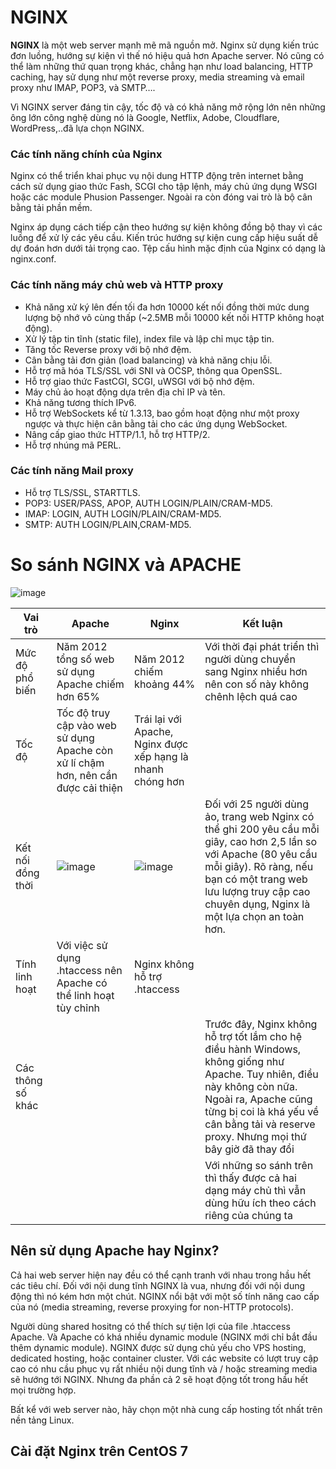 # NGINX
**NGINX** là một web server mạnh mẽ mã nguồn mở. Nginx sử dụng kiến trúc đơn luồng, hướng sự kiện vì thế nó hiệu quả hơn Apache server. Nó cũng có thể làm những thứ quan trọng khác, chẳng hạn như load balancing, HTTP caching, hay sử dụng như một reverse proxy, media streaming và email proxy như IMAP, POP3, và SMTP….  

Vì NGINX server đáng tin cậy, tốc độ và có khả năng mở rộng lớn nên những ông lớn công nghệ dùng nó là Google, Netflix, Adobe, Cloudflare, WordPress,..đã lựa chọn NGINX.

### Các tính năng chính của Nginx

Nginx có thể triển khai phục vụ nội dung HTTP động trên internet bằng cách sử dụng giao thức Fash, SCGI cho tập lệnh, máy chủ ứng dụng WSGI hoặc các module Phusion Passenger. Ngoài ra còn đóng vai trò là bộ cân bằng tải phần mềm. 

Nginx áp dụng cách tiếp cận theo hướng sự kiện không đồng bộ thay vì các luồng để xử lý các yêu cầu. Kiến trúc hướng sự kiện cung cấp hiệu suất dễ dự đoán hơn dưới tải trọng cao. Tệp cấu hình mặc định của Nginx có dạng là nginx.conf.

### Các tính năng máy chủ web và HTTP proxy
- Khả năng xử ký lên đến tối đa hơn 10000 kết nối đồng thời mức dung lượng bộ nhớ vô cùng thấp (~2.5MB mỗi 10000 kết nối HTTP không hoạt động).
- Xử lý tập tin tĩnh (static file), index file và lập chỉ mục tập tin. 
- Tăng tốc Reverse proxy với bộ nhớ đệm. 
- Cân bằng tải đơn giản (load balancing) và khả năng chịu lỗi. 
- Hỗ trợ mã hóa TLS/SSL với SNI và OCSP, thông qua OpenSSL. 
- Hỗ trợ giao thức FastCGI, SCGI, uWSGI với bộ nhớ đệm. 
- Máy chủ ảo hoạt động dựa trên địa chỉ IP và tên.
- Khả năng tương thích IPv6.
- Hỗ trợ WebSockets kể từ 1.3.13, bao gồm hoạt động như một proxy ngược và thực hiện cân bằng tải cho các ứng dụng WebSocket.
- Nâng cấp giao thức HTTP/1.1, hỗ trợ HTTP/2.
- Hỗ trợ nhúng mã PERL.

### Các tính năng Mail proxy
- Hỗ trợ TLS/SSL, STARTTLS.
- POP3: USER/PASS, APOP, AUTH LOGIN/PLAIN/CRAM-MD5.
- IMAP: LOGIN, AUTH LOGIN/PLAIN/CRAM-MD5.
- SMTP: AUTH LOGIN/PLAIN,CRAM-MD5.

# So sánh NGINX và APACHE

![image](https://user-images.githubusercontent.com/111716161/188770245-b53e3cec-e4e2-47b7-98f7-af5a02de4567.png)

| Vai trò |Apache|Nginx| Kết luận |
|---|---|---|---|
|Mức độ phổ biến|Năm 2012 tổng số web sử dụng Apache chiếm hơn 65% |Năm 2012 chiếm khoảng 44%|Với thời đại phát triển thì người dùng chuyển sang Nginx nhiều hơn nên con số này không chênh lệch quá cao|
|Tốc độ|Tốc độ truy cập vào web sử dụng Apache còn xử lí chậm hơn, nên cần được cải thiện| Trái lại với Apache, Nginx được xếp hạng là nhanh chóng hơn|
|Kết nối đồng thời|![image](https://user-images.githubusercontent.com/105496635/183549108-52682f28-8584-40ee-be09-533dedc616cc.png)| ![image](https://user-images.githubusercontent.com/105496635/183549067-4d38181d-8d99-48c2-95ca-0627d02c79f5.png)| Đối với 25 người dùng ảo, trang web Nginx có thể ghi 200 yêu cầu mỗi giây, cao hơn 2,5 lần so với Apache (80 yêu cầu mỗi giây). Rõ ràng, nếu bạn có một trang web lưu lượng truy cập cao chuyên dụng, Nginx là một lựa chọn an toàn hơn.|
|Tính linh hoạt|Với việc sử dụng .htaccess nên Apache có thể linh hoạt tùy chỉnh|Nginx không hỗ trợ .htaccess||
|Các thông số khác|||Trước đây, Nginx không hỗ trợ tốt lắm cho hệ điều hành Windows, không giống như Apache. Tuy nhiên, điều này không còn nữa. Ngoài ra, Apache cũng từng bị coi là khá yếu về cân bằng tải và reserve proxy. Nhưng mọi thứ bây giờ đã thay đổi|
||||Với những so sánh trên thì thấy được cả hai dạng máy chủ thì vẫn dùng hữu ích theo cách riêng của chúng ta|

## Nên sử dụng Apache hay Nginx?
Cả hai web server hiện nay đều có thể cạnh tranh với nhau trong hầu hết các tiêu chí. Đối với nội dung tĩnh NGINX là vua, nhưng đối với nội dung động thì nó kém hơn một chút. NGINX nổi bật với một số tính năng cao cấp của nó (media streaming, reverse proxying for non-HTTP protocols).

Người dùng shared hositng có thể thích sự tiện lợi của file .htaccess Apache. Và Apache có khá nhiều dynamic module (NGINX mới chỉ bắt đầu thêm dynamic module). NGINX được sử dụng chủ yếu cho VPS hosting, dedicated hosting, hoặc container cluster. Với các website có lượt truy cập cao có nhu cầu phục vụ rất nhiều nội dung tĩnh và / hoặc streaming media sẽ hướng tới NGINX. Nhưng đa phần cả 2 sẽ hoạt động tốt trong hầu hết mọi trường hợp.

Bất kể với web server nào, hãy chọn một nhà cung cấp hosting tốt nhất trên nền tảng Linux.

## Cài đặt Nginx trên CentOS 7

